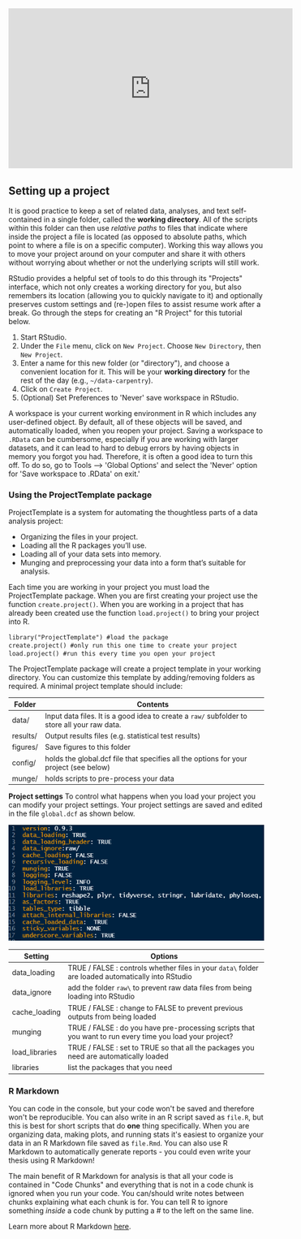 <div class="row video">
   <iframe id="video" width="560" height="315" src="https://www.youtube.com/embed/cPe12V0Fbg8/" frameborder="0" allow="autoplay; encrypted-media" allowfullscreen=""></iframe>
</div>

## Setting up a project

It is good practice to keep a set of related data, analyses, and text
self-contained in a single folder, called the **working directory**. All of the
scripts within this folder can then use *relative paths* to files that indicate
where inside the project a file is located (as opposed to absolute paths, which
point to where a file is on a specific computer). Working this way allows you to
move your project around on your computer and share it with others
without worrying about whether or not the underlying scripts will still work.

RStudio provides a helpful set of tools to do this through its "Projects"
interface, which not only creates a working directory for you, but also
remembers its location (allowing you to quickly navigate to it) and optionally
preserves custom settings and (re-)open files to assist resume work after
a break. Go through the steps for creating an "R Project" for this tutorial
below.

1.  Start RStudio.
2.  Under the `File` menu, click on `New Project`. Choose `New Directory`, then
    `New Project`.
3.  Enter a name for this new folder (or "directory"), and choose a convenient
    location for it. This will be your **working directory** for the rest of the
    day (e.g., `~/data-carpentry`).
4.  Click on `Create Project`.
5.  (Optional) Set Preferences to 'Never' save workspace in RStudio.

A workspace is your current working environment in R which includes any
user-defined object. By default, all of these objects will be saved, and
automatically loaded, when you reopen your project. Saving a workspace to
`.RData` can be cumbersome, especially if you are working with larger datasets,
and it can lead to hard to debug errors by having objects in memory you forgot
you had. Therefore, it is often a good idea to turn this off. To do so, go to
Tools --\> 'Global Options' and select the 'Never' option for
'Save workspace to .RData' on exit.'

### Using the ProjectTemplate package

ProjectTemplate is a system for automating the thoughtless parts of a data analysis project:

- Organizing the files in your project.
- Loading all the R packages you’ll use.
- Loading all of your data sets into memory.
- Munging and preprocessing your data into a form that’s suitable for analysis.

Each time you are working in your project you must load the ProjectTemplate package. 
When you are first creating your project use the function `create.project()`. When you
are working in a project that has already been created use the function `load.project()` 
to bring your project into R.
```
library("ProjectTemplate") #load the package
create.project() #only run this one time to create your project
load.project() #run this every time you open your project
```

The ProjectTemplate package will create a project template in your working directory. You can customize this template
by adding/removing folders as required. A minimal project template should include: 

| Folder | Contents |
| --- | --- |
| data/ | Input data files. It is a good idea to create a `raw/` subfolder to store all your raw data. |
| results/ | Output results files (e.g. statistical test results) |
| figures/ | Save figures to this folder | 
| config/ | holds the global.dcf file that specifies all the options for your project (see below) | 
| munge/ | holds scripts to pre-process your data |

**Project settings**
To control what happens when you load your project you can modify your project settings. 
Your project settings are saved and edited in the file `global.dcf` as shown below. 

![](images/global-config.PNG)

| Setting | Options |
| --- | --- |
| data_loading | TRUE / FALSE : controls whether files in your `data\` folder are loaded automatically into RStudio |
| data_ignore | add the folder `raw\` to prevent raw data files from being loading into RStudio |
| cache_loading | TRUE / FALSE : change to FALSE to prevent previous outputs from being loaded |
| munging | TRUE / FALSE : do you have pre-processing scripts that you want to run every time you load your project? |
| load_libraries | TRUE / FALSE : set to TRUE so that all the packages you need are automatically loaded | 
| libraries | list the packages that you need |

### R Markdown

You can code in the console, but your code won't be saved and therefore won't be reproducible. You can also write in an R script saved
as `file.R`, but this is best for short scripts that do **one** thing specifically. When you are organizing data, making plots, and 
running stats it's easiest to organize your data in an R Markdown file saved as `file.Rmd`. You can also use R Markdown to automatically 
generate reports - you could even write your thesis using R Markdown!

The main benefit of R Markdown for analysis is that all your code is contained in "Code Chunks" and everything that is not in a code chunk
is ignored when you run your code. You can/should write notes between chunks explaining what each chunk is for. You can tell R to ignore 
something _inside_ a code chunk by putting a # to the left on the same line. 

Learn more about R Markdown [here](https://rmarkdown.rstudio.com/lesson-1.html).


